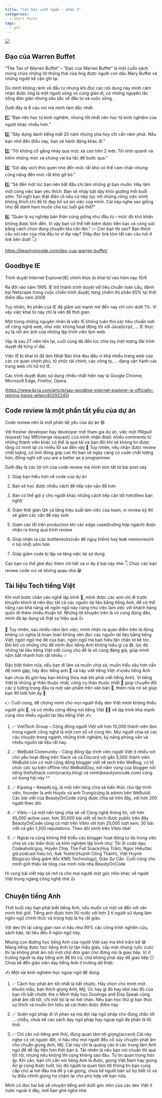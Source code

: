 ```yaml
---
title: "Các bài viết ngắn - phần 3"
categories:
  - Short Posts
tags:
  - git
---
```


![](assets/images/2022/07/2022-07-14-cac-bai-viet-ngan-phan-3.webp)
## Đạo của Warren Buffet
“The Tao of Warren Buffet” – “Đạo của Warren Buffet” là một cuốn sách mỏng chứa những lời thông thái của ông được người con dâu Mary Buffet và những người kề cận ghi lại.

Dù mình không rành về đầu tư nhưng khi đọc các nội dung này mình cảm nhận được ông là một người sống vô cùng giản dị, có những nguyên tắc sống đơn giản nhưng sâu sắc về đầu tư và cuộc sống.

Dưới đây là 6 câu nói mà mình tâm đắc nhất:

1️⃣ “Bạn nên học từ kinh nghiệm, nhưng tốt nhất nên học từ kinh nghiệm của người khác nhiều hơn.”

2️⃣ “Xây dựng danh tiếng mất 20 năm nhưng phá hủy chỉ cần năm phút. Nếu bạn nhớ đến điều này, bạn sẽ hành động khác đi.”

3️⃣ “Tôi không cố gắng nhảy qua mức xà cao trên 2 mét. Tôi nhìn quanh và kiếm những mức xà chừng vài ba tấc để bước qua.”

4️⃣ “Sợi dây xích thói quen nhẹ đến mức rất khó có thể cảm nhận nhưng cũng nặng đến mức rất khó gỡ bỏ.”

5️⃣ “Sẽ đến một lúc bạn nên bắt đầu chỉ làm những gì bạn muốn. Hãy làm một công việc bạn yêu thích. Bạn sẽ nhảy bật dậy khỏi giường mỗi buổi sớm. Tôi nghĩ bạn thật điên rồ nếu cứ tiếp tục với những công việc mình không thích chỉ để tô đẹp hồ sơ xin việc của mình. Cái này nghe sao giống như để dành ham muốn cho lúc tuổi già thế?”

6️⃣ “Quản lý sự nghiệp bản thân cũng giống như đầu tư – mức độ khó khăn không được tính đến. Vì vậy bạn có thể tiết kiệm được tiền bạc và công sức bằng cách chọn đúng chuyến tàu cần lên.”
—
Còn bạn thì sao? Bạn thích câu nói nào của nhà đầu tư vĩ đại này?
(Hãy đọc link tóm tắt các câu nói ở link bên dưới 👇)

https://beautyoncode.com/dao-cua-warren-buffet/ 

## Goodbye IE

Trình duyệt Internet Explorer(IE) chính thức bị khai tử vào hôm nay 15/6

Ra đời vào năm 1995, IE trở thành trình duyệt với tiêu chuẩn toàn cầu, đánh bại Netscape trong cuộc chiến trình duyệt, từng chiếm thị phần 65% tại thời điểm đầu năm 2009.

Tuy nhiên, thị phần của IE đã giảm sút mạnh mẽ đến nay chỉ còn dưới 1%. Vì vậy việc khai tử này chỉ là vấn đề thời gian.

Một trong những nguyên nhân là việc IE không tuân thủ xác tiêu chuẩn mới về công nghệ web, như việc không hoạt động tốt với JavaScript, … IE thực sự là nỗi ám ảnh của những lập trình viên làm web.

Vậy là sau 27 năm tồn tại, cuối cùng đã đến lúc chia tay một tượng đài trình duyệt đã từng vĩ đại.

Việc IE bị khai tử đã làm Nhật Bản khá đau đầu vì khá nhiều trang web của các cơ quan chính phủ, tổ chức tài chính, các công ty, … đang vận hành các trang web chỉ hỗ trợ IE.

Các trình duyệt được sử dụng nhiều nhất hiện nay là Google Chrome, Microsoft Edge, Firefox, Opera.

(https://www.kcra.com/article/say-goodbye-internet-explorer-is-officially-retiring-heres-when/40292245) 

## Code review là một phần tất yếu của dự án
Code review nên là một phần tất yếu của dự án 😅

Với fresher developer hay developer mới tham gia dự án, việc một PR(pull request) hay MR(merge request) của mình nhận được nhiều comments từ những thành viên khác có thể là quá tải và bạn đôi khi sẽ không tin được rằng có mình lại có nhiều lỗi sai đến vậy 🥲 Tuy nhiên, nếu nhận được review chất lượng, có tính đóng góp cao thì bạn sẽ ngày càng có code chất lượng hơn, đồng nghĩ với you are a better as a programmer.

Dưới đây là các lợi ích của code review mà mình tóm tắt từ bài post này

1. Giúp bạn hiểu hơn về code của dự án

2. Bạn sẽ học được nhiều cách để tiếp cận vấn đề hơn

3. Bạn có thể gợi ý cho người khác những cách tiếp cận tốt hơn(theo bạn nghĩ)

4. Giảm thời gian QA và tăng hiệu suất làm việc của team, vì review kỹ thì sẽ giảm các vấn đề nảy sinh

5. Giảm các lỗi trên production khi các edge case(trường hợp ngách) được nhận ra trong quá trình review

6. Giúp nhận ra các bottlenecks(vấn đề nguy hiểm) hay leak memories(rò rỉ bộ nhớ) sớm hơn

7. Giúp giảm code bị lặp và tăng việc tái sử dụng

Các bạn có thể ghé đọc thêm chi tiết và ví dụ ở bài này nhé 👇 Chúc các bạn review code vui vẻ không quạu nha 😁

## Tài liệu Tech tiếng Việt
Khi mới bước chân vào nghề lập trình 🚗, mình được các anh chị đi trước khuyến khích là nên đọc tất cả các nguồn tài liệu bằng tiếng Anh, để có thể nâng cao khả năng về ngôn ngữ này cũng như việc làm việc với khách hàng quốc tế thêm nhiều thuận lợi. Những lời khuyên trên là vô cùng đúng đắn, mình đã áp dụng và thật sự hiệu quả 👍

🤔 Tuy nhiên, sau nhiều năm làm việc, mình nhận ra quan điểm trên là đúng không có nghĩa là hoàn toàn không nên đọc các nguồn tài liệu bằng tiếng Việt, ngôn ngữ mẹ đẻ của bạn, ngôn ngữ mà bạn hiểu tận chân tơ kẽ tóc. Đôi khi có những chủ đề mình đọc tiếng Anh không hiểu gì cả 😅, lúc đó những tài liệu tiếng Việt viết cùng chủ để là vô cùng đáng giá, giúp mình nắm bắt nhanh hơn rất nhiều ✅

Đặc biệt thêm nữa, nếu bạn đi làm và muốn chia sẻ, muốn hiểu sâu hơn vấn đề mình gặp, hãy đọc tiếng anh 📖 và hãy viết tiếng Việt ✍️(nếu tiếng Anh bạn chưa đủ giỏi hay bạn không thỏa mái khi phải viết tiếng Anh). Vì tiếng Việt là những gì thân thuộc nhất, công cụ thân thuộc nhất 🥰 giúp chuyển đổi các ý tưởng trong đầu ra một sản phẩm trên văn bản 📖, thêm nữa nó sẽ giúp bạn đỡ lười hơn ấy 🥲

👉 Cuối cùng, để chứng minh cho mọi người thấy dev Việt mình không thiếu người giỏi 💪, và có nhiều cộng đồng nói tiếng Việt 👭👬 về lập trình khá mạnh cũng như nhiều nguồn tài liệu tiếng Việt ✍️:

1. ✅ VietTech Group – Cộng đồng người Việt với hơn 10,000 thành viên làm trong ngành công nghệ là một con số vô cùng lớn. Mọi người chia sẻ các câu chuyện trong ngành, những kinh nghiệm, kỹ năng phỏng vấn và nhiều nguồn tài liệu rất hay.

2. ✅ WeBuild Community – Cộng đồng lập trình viên người Việt ở nhiều nơi chủ yếu hoạt động trên Slack và cả Discord với gần 5,000 thành viên. WeBuild còn có một cộng đồng blogger viết về tech trên WeBlog, có tổ chức các sự kiện offline như WeBuildDay, nơi nằm vùng của blogger nổi tiếng thefullnack.com(snacky.blog) và mình(beautyoncode.com) cũng có trong hội này ^^

3. ✅ Kipalog – KeepALog, là một nền tảng chia sẻ kiến thức cho lập trình viên, founder là anh Huydx và anh Trung(cũng là admin bên WeBuild). Các bài viết của BeautyOnCode cũng được chia sẻ trên đây, với hơn 200 người theo dõi.

4. ✅ Viblo – Là một nền tảng chia sẻ về Công nghệ thông tin, với hơn 85,000 active user, hơn 30,000 bài viết về tech được public trên đây. BeautyOnCode cũng có mặt trên Viblo với hơn 20,000 lượt xem, 30 bài viết và gần 1,300 reputations. Theo dõi mình trên Viblo nhé!

5. ✅ Ngoài ra cũng không thể thiếu các blogger hoạt động tự do trong việc chia sẻ các kiến thức và kinh nghiệm lập trình như: Tôi đi code dạo, Codeaholicguy, Huyền Chip, The Full Snack(Huy Trần), Ngọc Hiếu(tác giả podcast hieu.tv), Ask Tester(Huỳnh Công Thành), Việt Huỳnh Blog(cựu tổng giám đốc KMS Technology), Giáo Sư Cẩn. Cuối cùng cho mình giới thiệu ké blog của mình nữa nha BeautyOnCode

Hi vọng bài viết này sẽ mở ra cho mọi người một góc nhìn khác về người Việt trong ngàng công nghệ nhé 👍

## Chuyện tiếng Anh
Thời buổi này bạn phải biết tiếng Anh, nếu muốn có một vé đến với văn minh thế giới. Tiếng anh được hơn 50 nước với hơn 2 tỉ người sử dụng làm ngôn ngữ chính thức và trùng hợp là họ rất giàu.

Với dev thì lại càng gian nan vì hầu như 99% các công trình nghiên cứu, sách báo, tài liệu đều ở ngôn ngữ này.

Nhưng con đường học tiếng Anh của người Việt sao mà khổ trăm bề 😅 Mang tiếng được học tiếng Anh từ tận mẫu giáo, cấp một nhưng ruốc cuộc thì lại không phát âm nổi một chữ đơn giản chứ đừng nói là giao tiếp. Vì ở trường người ta dạy tiếng anh để thi cử, chứ không phải dạy để giao tiếp 😶 Chưa kể đến giáo viên dạy tiếng Anh ở trường dở thiệt.

✍️ Một vài kinh nghiệm học ngoại ngữ để dùng:

1. ✅ Cách học phát âm tốt nhất là bắt chước. Hãy chọn cho mình một khuôn mẫu, bạn thích giọng Anh, Mỹ, Úc hay gì đó hay idol nào đó của bạn rồi bắt chước the o Mình thầy học Duolingo and Elsa Speak cũng phát âm rất tốt, chỉ mỗi tội là nó hơi chán. Nếu bạn học thứ gì bạn thực sự thích và muốn tìm hiểu sẽ cải thiện được điểm này.

2. ✅  Quên ngữ pháp đi Vì phản xạ mà đợi ráp ngữ pháp cho đúng chắc tới … chiều, chưa kể các sách dạy ngữ pháp hay ngoại ngữ đa phần là lỗi thời.

3. ✅  Chỉ cần nói tiếng anh thôi, đừng quan tâm tới giọng(accent) Cái này nghe có vẻ ngược đời, vì hầu như mọi người đều cổ xúy chuyện phát âm cho chuẩn giọng Anh, Mỹ. Cái này chỉ là quảng cáo ở các trung tâm Anh ngữ để dễ lấy tiền hơn thôi bạn à. Tất nhiên là nếu bạn nói chuẩn thì quá tốt rồi, nhưng nếu không thì cũng không sao đâu. Tự tin quan trọng hơn ấy. Khi cần, bạn chỉ cần nói tiếng Anh là được, giọng Việt Nam hay giọng Ấn gì cũng được tuốt, lúc đó người ta quan tâm tới thông tin bạn cung cấp chứ ai hơi đâu mà để ý cái giọng, chưa kể người bản sứ họ biết rõ và tự điều chỉnh giọng họ chậm lại cho phù hợp với bạn nữa.

Mình có đọc hai bài về chuyện tiếng anh dưới góc nhìn của các dev Việt ở nước ngoài ở đây, mời bạn ghé nghe nhé.
